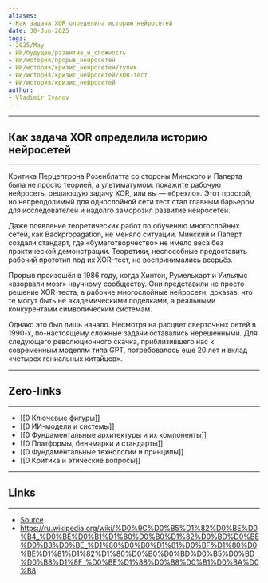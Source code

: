 ```yaml
---
aliases: 
- Как задача XOR определила историю нейросетей 
date: 30-Jun-2025
tags:
- 2025/May
- ИИ/будущее/развитие_и_сложность
- ИИ/история/прорыв_нейросетей
- ИИ/история/кризис_нейросетей/тупик
- ИИ/история/кризис_нейросетей/XOR-тест
- ИИ/история/кризис_нейросетей
author:
- Vladimir Ivanov
---
```

-----
##  Как задача XOR определила историю нейросетей 
-----
Критика Перцептрона Розенблатта со стороны Минского и Паперта была не просто теорией, а ультиматумом: покажите рабочую нейросеть, решающую задачу XOR, или вы — «брехло». Этот простой, но непреодолимый для однослойной сети тест стал главным барьером для исследователей и надолго заморозил развитие нейросетей.

Даже появление теоретических работ по обучению многослойных сетей, как Backpropagation, не меняло ситуации. Минский и Паперт создали стандарт, где «бумаготворчество» не имело веса без практической демонстрации. Теоретики, неспособные предоставить рабочий прототип под их XOR-тест, не воспринимались всерьёз.

Прорыв произошёл в 1986 году, когда Хинтон, Румельхарт и Уильямс «взорвали мозг» научному сообществу. Они представили не просто решение XOR-теста, а рабочие многослойные нейросети, доказав, что те могут быть не академическими поделками, а реальными конкурентами символическим системам.

Однако это был лишь начало. Несмотря на расцвет сверточных сетей в 1990-х, по-настоящему сложные задачи оставались нерешенными. Для следующего революционного скачка, приблизившего нас к современным моделям типа GPT, потребовалось еще 20 лет и вклад «четырех гениальных китайцев».

---
## Zero-links
---
- [[0 Ключевые фигуры]]
- [[0 ИИ-модели и системы]]
- [[0 Фундаментальные архитектуры и их компоненты]]
- [[0 Платформы, бенчмарки и стандарты]]
- [[0 Фундаментальные технологии и принципы]]
- [[0 Критика и этические вопросы]]

---
## Links
---
- [Source](https://t.me/turboproject/1696)
- https://ru.wikipedia.org/wiki/%D0%9C%D0%B5%D1%82%D0%BE%D0%B4_%D0%BE%D0%B1%D1%80%D0%B0%D1%82%D0%BD%D0%BE%D0%B3%D0%BE_%D1%80%D0%B0%D1%81%D0%BF%D1%80%D0%BE%D1%81%D1%82%D1%80%D0%B0%D0%BD%D0%B5%D0%BD%D0%B8%D1%8F_%D0%BE%D1%88%D0%B8%D0%B1%D0%BA%D0%B8